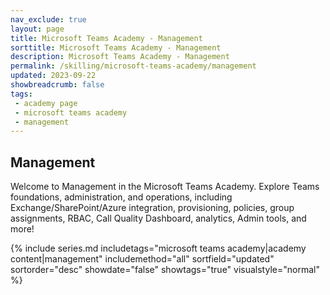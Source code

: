 ```yaml
---
nav_exclude: true
layout: page
title: Microsoft Teams Academy - Management
sorttitle: Microsoft Teams Academy - Management
description: Microsoft Teams Academy - Management
permalink: /skilling/microsoft-teams-academy/management
updated: 2023-09-22
showbreadcrumb: false
tags: 
 - academy page
 - microsoft teams academy
 - management
---
```


## Management

Welcome to Management in the Microsoft Teams Academy. Explore Teams foundations, administration, and operations, including Exchange/SharePoint/Azure integration, provisioning, policies, group assignments, RBAC, Call Quality Dashboard, analytics, Admin tools, and more!

{% include series.md 
    includetags="microsoft teams academy|academy content|management" 
    includemethod="all" 
    sortfield="updated" sortorder="desc" showdate="false" showtags="true"
    visualstyle="normal"
%}
